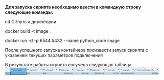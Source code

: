 <b>Для запуска скрипта необходимо ввести в командную строку следующие команды:</b>

cd C:\путь к директории

docker build -t image .

docker run -d -p 6544:5432 --name python_code image

После успешного запуска контейнера произвести запуск скрипта с указанием текущих параметров подключения

В результате работы скрипта получена следующая таблица:
![](https://github.com/PolarJaba/3-2_Parsing_project/blob/dev/dockerfile_version/image.png)
